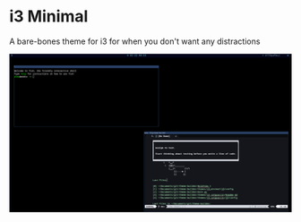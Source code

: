 # i3 Minimal

A bare-bones theme for i3 for when you don't want any distractions

![Theme screenshot](i3_minimal_screenshot.png)
